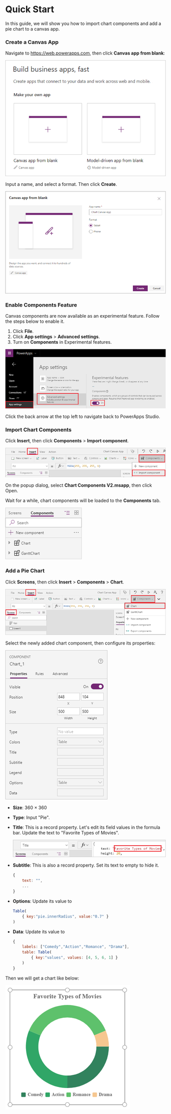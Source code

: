 # Quick Start

In this guide, we will show you how to import chart components and add a pie chart to a canvas app.

### Create a Canvas App

Navigate to https://web.powerapps.com,  then click **Canvas app from blank**:

![Create PowerApps](images/quickstart-create-app.png)

Input a name, and select a format. Then click **Create**.

![](images/quickstart-create-app-02.png)

### Enable Components Feature

Canvas components are now available as an experimental feature. Follow the steps below to enable it.

1. Click **File**.
2. Click **App settings** > **Advanced settings**.
3. Turn on **Components** in Experimental features.

![](images/quickstart-enabled-components.png)

Click the back arrow at the top left to navigate back to PowerApps Studio.

### Import Chart Components

Click **Insert**, then click **Components** > **Import component**.

![](images/quickstart-import-components.png)

On the popup dialog, select **Chart Components V2.msapp**, then click Open.

Wait for a while, chart components will be loaded to the **Components** tab.

![](images/quickstart-components-tab.png)

### Add a Pie Chart

Click **Screens**, then click **Insert** > **Components** > **Chart**.

![](images/quickstart-insert-chart.png)

Select the newly added chart component, then configure its properties:

![](images/quickstart-chart-properties.png)

* **Size**: 360 × 360

* **Type**: Input "Pie".

* **Title**: This is a record property. Let's edit its field values in the formula bar. Update the text to "Favorite Types of Movies".

  ![](images/quickstart-chart-title.png)

* **Subtitle**: This is also a record property. Set its text to empty to hide it.

  ```javascript
  {
      text: "",
      ...
  }
  ```

* **Options**: Update its value to

  ```javascript
  Table(
      { key:"pie.innerRadius", value:"0.7" }
  )
  ```

* **Data**: Update its value to

  ```javascript
  {
      labels: ["Comedy","Action","Romance", "Drama"],
      table: Table(
          { key:"values", values: [4, 5, 6, 1] }
      )
  }
  ```

Then we will get a chart like below:

![](images/quickstart-pie.png)

